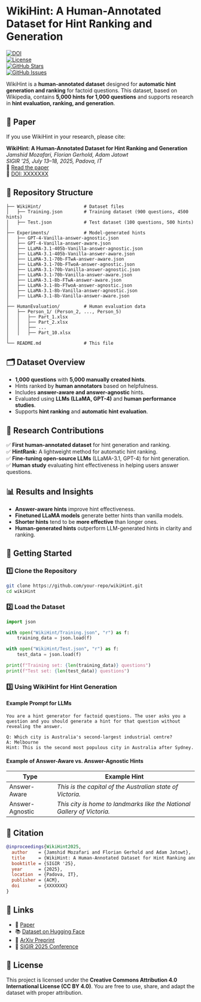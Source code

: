 # WikiHint: A Human-Annotated Dataset for Hint Ranking and Generation

[![DOI](https://zenodo.org/badge/DOI/XXXXXX.svg)](https://doi.org/XXXXXXX)  
[![License](https://img.shields.io/badge/license-CC%20BY%204.0-blue)](https://creativecommons.org/licenses/by/4.0/)  
[![GitHub Stars](https://img.shields.io/github/stars/your-repo.svg)](https://github.com/your-repo/stargazers)  
[![GitHub Issues](https://img.shields.io/github/issues/your-repo.svg)](https://github.com/your-repo/issues)

WikiHint is a **human-annotated dataset** designed for **automatic hint generation and ranking** for factoid questions. This dataset, based on Wikipedia, contains **5,000 hints for 1,000 questions** and supports research in **hint evaluation, ranking, and generation**.

## 📜 Paper

If you use WikiHint in your research, please cite:

**WikiHint: A Human-Annotated Dataset for Hint Ranking and Generation**  
_Jamshid Mozafari, Florian Gerhold, Adam Jatowt_  
*SIGIR '25, July 13–18, 2025, Padova, IT*  
📄 [Read the paper](https://github.com/your-repo/wikiHint-paper.pdf)  
📑 [DOI: XXXXXXX](https://doi.org/XXXXXXX)

## 📂 Repository Structure

```
├── WikiHint/                # Dataset files
│   ├── Training.json        # Training dataset (900 questions, 4500 hints)
│   ├── Test.json            # Test dataset (100 questions, 500 hints)
│
├── Experiments/             # Model-generated hints
│   ├── GPT-4-Vanilla-answer-agnostic.json
│   ├── GPT-4-Vanilla-answer-aware.json
│   ├── LLaMA-3.1-405b-Vanilla-answer-agnostic.json
│   ├── LLaMA-3.1-405b-Vanilla-answer-aware.json
│   ├── LLaMA-3.1-70b-FTwA-answer-aware.json
│   ├── LLaMA-3.1-70b-FTwoA-answer-agnostic.json
│   ├── LLaMA-3.1-70b-Vanilla-answer-agnostic.json
│   ├── LLaMA-3.1-70b-Vanilla-answer-aware.json
│   ├── LLaMA-3.1-8b-FTwA-answer-aware.json
│   ├── LLaMA-3.1-8b-FTwoA-answer-agnostic.json
│   ├── LLaMA-3.1-8b-Vanilla-answer-agnostic.json
│   ├── LLaMA-3.1-8b-Vanilla-answer-aware.json
│
├── HumanEvaluation/         # Human evaluation data
│   ├── Person_1/ (Person_2, ..., Person_5)
│   │   ├── Part_1.xlsx
│   │   ├── Part_2.xlsx
│   │   ├── ...
│   │   ├── Part_10.xlsx
│
└── README.md                # This file
```

## 🗂 Dataset Overview

- **1,000 questions** with **5,000 manually created hints**.
- Hints ranked by **human annotators** based on helpfulness.
- Includes **answer-aware and answer-agnostic** hints.
- Evaluated using **LLMs (LLaMA, GPT-4)** and **human performance studies**.
- Supports **hint ranking** and **automatic hint evaluation**.

## 🔬 Research Contributions

✅ **First human-annotated dataset** for hint generation and ranking.  
✅ **HintRank:** A lightweight method for automatic hint ranking.  
✅ **Fine-tuning open-source LLMs** (LLaMA-3.1, GPT-4) for hint generation.  
✅ **Human study** evaluating hint effectiveness in helping users answer questions.  

## 📊 Results and Insights

- **Answer-aware hints** improve hint effectiveness.  
- **Finetuned LLaMA models** generate better hints than vanilla models.  
- **Shorter hints** tend to be **more effective** than longer ones.  
- **Human-generated hints** outperform LLM-generated hints in clarity and ranking.

## 🚀 Getting Started

### 1️⃣ Clone the Repository

```sh
git clone https://github.com/your-repo/wikiHint.git
cd wikiHint
```

### 2️⃣ Load the Dataset

```python
import json

with open("WikiHint/Training.json", "r") as f:
    training_data = json.load(f)

with open("WikiHint/Test.json", "r") as f:
    test_data = json.load(f)

print(f"Training set: {len(training_data)} questions")
print(f"Test set: {len(test_data)} questions")
```

### 3️⃣ Using WikiHint for Hint Generation

#### Example Prompt for LLMs

```text
You are a hint generator for factoid questions. The user asks you a question and you should generate a hint for that question without revealing the answer.
```

```text
Q: Which city is Australia's second-largest industrial centre?
A: Melbourne
Hint: This is the second most populous city in Australia after Sydney.
```

#### Example of Answer-Aware vs. Answer-Agnostic Hints

| Type             | Example Hint |
|-----------------|-------------|
| Answer-Aware    | *This is the capital of the Australian state of Victoria.* |
| Answer-Agnostic | *This city is home to landmarks like the National Gallery of Victoria.* |

## 📑 Citation

```bibtex
@inproceedings{WikiHint2025,
  author    = {Jamshid Mozafari and Florian Gerhold and Adam Jatowt},
  title     = {WikiHint: A Human-Annotated Dataset for Hint Ranking and Generation},
  booktitle = {SIGIR '25},
  year      = {2025},
  location  = {Padova, IT},
  publisher = {ACM},
  doi       = {XXXXXXX}
}
```

## 🔗 Links

- 📄 [Paper](https://github.com/your-repo/wikiHint-paper.pdf)  
- 📚 [Dataset on Hugging Face](https://huggingface.co/datasets/your-repo/wikiHint)  
- 📝 [ArXiv Preprint](https://arxiv.org/abs/XXXXXXX)  
- 📢 [SIGIR 2025 Conference](https://sigir.org/)  

## 📜 License

This project is licensed under the **Creative Commons Attribution 4.0 International License (CC BY 4.0)**. You are free to use, share, and adapt the dataset with proper attribution.
